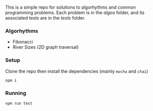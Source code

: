 This is a simple repo for solutions to algorhythms and common programming problems. Each problem is in the *algos* folder, and its associated tests are in the *tests* folder.

### Algorhythms
- Fibonacci
- River Sizes (2D graph traversal)

### Setup
Clone the repo then install the dependencies (mainly `mocha` and `chai`)
```
npm i
```
### Running
```
npm run test
```
